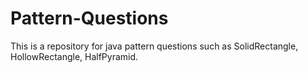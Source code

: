 # Pattern-Questions
This is a repository for java pattern questions such as SolidRectangle, HollowRectangle, HalfPyramid. 